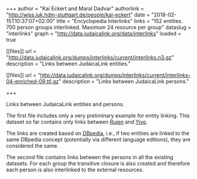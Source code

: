 +++
author = "Kai Eckert and Maral Dadvar"
authorlink = "http://wiss.iuk.hdm-stuttgart.de/people/kai-eckert"
date = "2018-02-15T10:37:07+02:00"
title = "Encyclopedia Interlinks"
links = "152 entities. 700 person groups interlinked. Maximum 24 resource per group" 
dataslug = "interlinks"
graph = "http://data.judaicalink.org/data/interlinks"
loaded = true


[[files]]
	url = "http://data.judaicalink.org/dumps/interlinks/current/interlinks.n3.gz"
	description = "Links between JudaicaLink entities."
	
[[files]]
	url = "http://data.judaicalink.org/dumps/interlinks/current/interlinks-04-enriched-09.ttl.gz"
	description = "Links between JudaicaLink persons."
	
	
+++

Links between JudaicaLink entities and persons. 
<!--more-->

The first file includes only a very preliminary example for entity linking. This dataset so far contains only links between [Rujen](/datasets/rujen) and [Yivo](/datasets/yivo).

The links are created based on [DBpedia](http://www.dbpedia.org/), i.e., if two entities are linked to the same DBpedia concept (potentially via different language editions), they are considered the same.

The second file contains links between the persons in all the existing datasets. For each group the transitive closure is also created and therefore each person is also interlinked to the external resources. 
